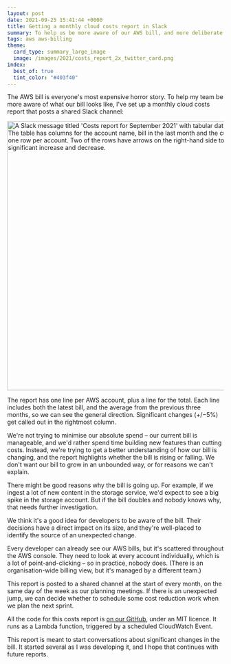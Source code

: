 ```yaml
---
layout: post
date: 2021-09-25 15:41:44 +0000
title: Getting a monthly cloud costs report in Slack
summary: To help us be more aware of our AWS bill, and more deliberate in what we spend, we've set up a monthly report of all our cloud bills to Slack.
tags: aws aws-billing
theme:
  card_type: summary_large_image
  image: /images/2021/costs_report_2x_twitter_card.png
index:
  best_of: true
  tint_color: "#403f40"
---
```


The AWS bill is everyone's most expensive horror story.
To help my team be more aware of what our bill looks like, I've set up a monthly cloud costs report that posts a shared Slack channel:

<img src="/images/2021/costs_report_2x.png" srcset="/images/2021/costs_report_2x.png 2x, /images/2021/costs_report_1x.png 1x" style="width: 626px;" alt="A Slack message titled 'Costs report for September 2021' with tabular data in a code block. The table has columns for the account name, bill in the last month and the current month, and one row per account. Two of the rows have arrows on the right-hand side to indicate a significant increase and decrease.">

The report has one line per AWS account, plus a line for the total.
Each line includes both the latest bill, and the average from the previous three months, so we can see the general direction.
Significant changes (+/&minus;5%) get called out in the rightmost column.

We're not trying to minimise our absolute spend – our current bill is manageable, and we'd rather spend time building new features than cutting costs.
Instead, we're trying to get a better understanding of how our bill is changing, and the report highlights whether the bill is rising or falling.
We don't want our bill to grow in an unbounded way, or for reasons we can't explain.

There might be good reasons why the bill is going up.
For example, if we ingest a lot of new content in the storage service, we'd expect to see a big spike in the storage account.
But if the bill doubles and nobody knows why, that needs further investigation.

We think it's a good idea for developers to be aware of the bill.
Their decisions have a direct impact on its size, and they're well-placed to identify the source of an unexpected change.

Every developer can already see our AWS bills, but it's scattered throughout the AWS console.
They need to look at every account individually, which is a lot of point-and-clicking – so in practice, nobody does.
(There is an organisation-wide billing view, but it's managed by a different team.)

This report is posted to a shared channel at the start of every month, on the same day of the week as our planning meetings.
If there is an unexpected jump, we can decide whether to schedule some cost reduction work when we plan the next sprint.

All the code for this costs report is [on our GitHub][github], under an MIT licence.
It runs as a Lambda function, triggered by a scheduled CloudWatch Event.

This report is meant to start conversations about significant changes in the bill.
It started several as I was developing it, and I hope that continues with future reports.

[github]: https://github.com/wellcomecollection/cost_reporter
